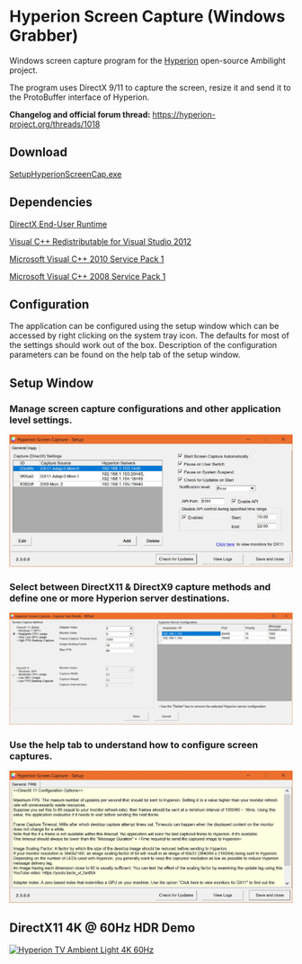 # Hyperion Screen Capture (Windows Grabber)

Windows screen capture program for the [Hyperion](https://github.com/tvdzwan/hyperion) open-source Ambilight project.

The program uses DirectX 9/11 to capture the screen, resize it and send it to the ProtoBuffer interface of Hyperion.

**Changelog and official forum thread:** https://hyperion-project.org/threads/1018

## Download
[SetupHyperionScreenCap.exe](https://github.com/sabaatworld/HyperionScreenCap/releases)

## Dependencies

[DirectX End-User Runtime](https://www.microsoft.com/en-us/download/details.aspx?displaylang=en&id=35)

[Visual C++ Redistributable for Visual Studio 2012](https://www.microsoft.com/en-us/download/details.aspx?id=30679)

[Microsoft Visual C++ 2010 Service Pack 1](https://www.microsoft.com/en-us/download/details.aspx?id=26999)

[Microsoft Visual C++ 2008 Service Pack 1](https://www.microsoft.com/en-us/download/details.aspx?id=26368)

## Configuration

The application can be configured using the setup window which can be accessed by right clicking on the system tray icon. The defaults for most of the settings should work out of the box. Description of the configuration parameters can be found on the help tab of the setup window.

## Setup Window

### Manage screen capture configurations and other application level settings.

![Setup Window General Tab](Screenshots/setup-general.JPG)


### Select between DirectX11 & DirectX9 capture methods and define one or more Hyperion server destinations.

![Setup Window Edit Capture Configuration](Screenshots/setup-edit-capture-configuration.JPG)

### Use the help tab to understand how to configure screen captures.

![Setup Window Help Tab](Screenshots/setup-help.JPG)

## DirectX11 4K @ 60Hz HDR Demo

[![Hyperion TV Ambient Light 4K 60Hz](http://img.youtube.com/vi/gY6-J97fXKc/0.jpg)](http://www.youtube.com/watch?v=gY6-J97fXKc "Hyperion TV Ambient Light 4K 60Hz")
